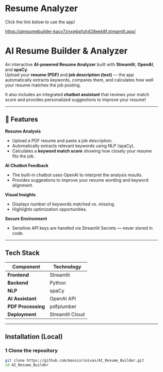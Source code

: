 # Resume Analyzer
Click the link below to use the app!


https://airesumebuilder-kacv7znxwbpfuh428eek8f.streamlit.app/


# AI Resume Builder & Analyzer

An interactive **AI-powered Resume Analyzer** built with **Streamlit**, **OpenAI**, and **spaCy**.  
Upload your **resume (PDF)** and **job description (text)** — the app automatically extracts keywords, compares them, and calculates how well your resume matches the job posting.  

It also includes an integrated **chatbot assistant** that reviews your match score and provides personalized suggestions to improve your resume!

---

## 🚀 Features

**Resume Analysis**
- Upload a PDF resume and paste a job description.
- Automatically extracts relevant keywords using NLP (spaCy).
- Calculates a **keyword match score** showing how closely your resume fits the job.

**AI Chatbot Feedback**
- The built-in chatbot uses OpenAI to interpret the analysis results.
- Provides suggestions to improve your resume wording and keyword alignment.

**Visual Insights**
- Displays number of keywords matched vs. missing.
- Highlights optimization opportunities.

**Secure Environment**
- Sensitive API keys are handled via Streamlit Secrets — never stored in code.

---

## Tech Stack

| Component | Technology |
|------------|-------------|
| **Frontend** | Streamlit |
| **Backend** | Python |
| **NLP** | spaCy |
| **AI Assistant** | OpenAI API |
| **PDF Processing** | pdfplumber |
| **Deployment** | Streamlit Cloud |

---

## Installation (Local)

### 1️ Clone the repository
```bash
git clone https://github.com/mansisrinivas/AI_Resume_Builder.git
cd AI_Resume_Builder

